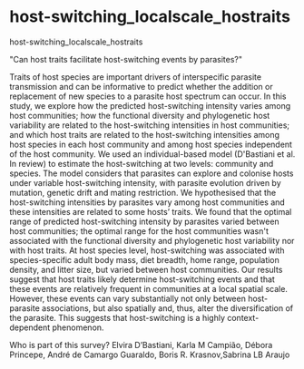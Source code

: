 # host-switching_localscale_hostraits
host-switching_localscale_hostraits


"Can host traits facilitate host-switching events by parasites?"

Traits of host species are important drivers of interspecific parasite transmission and can be informative to predict whether the addition or replacement of new species to a parasite host spectrum can occur. In this study, we explore how the predicted host-switching intensity varies among host communities; how the functional diversity and phylogenetic host variability  are related  to the host-switching intensities in host communities; and which host traits are related to the host-switching intensities among host species in each host community and among host species independent of the host community. We used an individual-based model (D'Bastiani et al. In review) to estimate the host-switching at two levels: community and species. The model considers that parasites can explore and colonise hosts under variable host-switching intensity, with parasite evolution driven by mutation, genetic drift and mating restriction. We hypothesised that the host-switching intensities by parasites vary among host communities and these intensities are related to some hosts’ traits. We found that the optimal range of predicted host-switching intensity by parasites varied between host communities; the optimal range for the host communities wasn't associated with the functional diversity and phylogenetic host variability nor with host traits. At host species level, host-switching was associated with species-specific adult body mass, diet breadth, home range, population density, and litter size, but varied between host communities. Our results suggest that host traits likely determine host-switching events and that these events are relatively frequent in communities at a local spatial scale. However, these events can vary substantially not only between host-parasite associations, but also spatially and, thus, alter the diversification of the parasite. This suggests that host-switching is a highly context-dependent phenomenon.

Who is part of this survey? Elvira D’Bastiani, Karla M Campião, Débora Princepe, André de Camargo Guaraldo, Boris R. Krasnov,Sabrina LB Araujo
